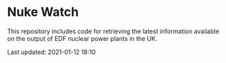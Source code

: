 # Nuke Watch

This repository includes code for retrieving the latest information available on the output of EDF nuclear power plants in the UK.

Last updated: 2021-01-12 18:10